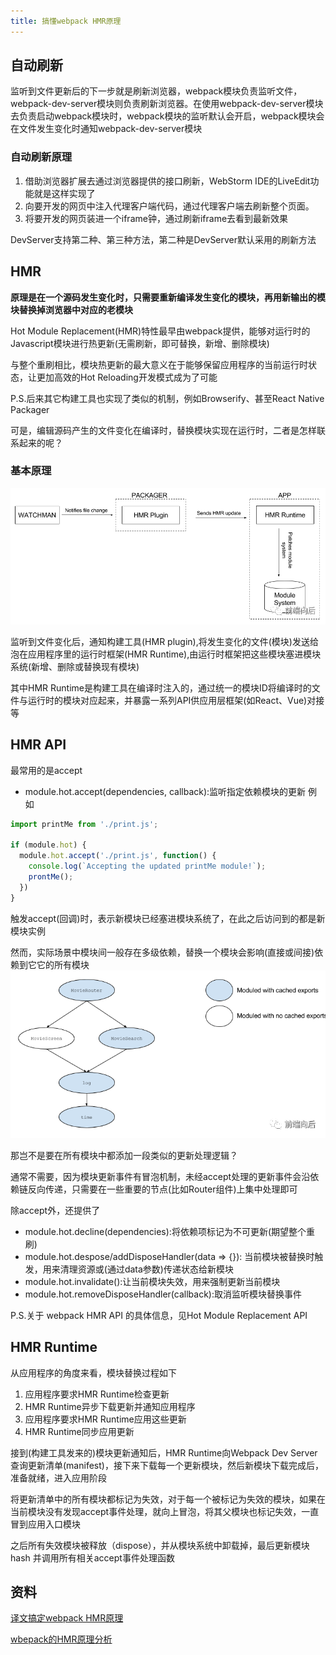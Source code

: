 ```yaml
---
title: 搞懂webpack HMR原理
---
```


## 自动刷新

监听到文件更新后的下一步就是刷新浏览器，webpack模块负责监听文件，webpack-dev-server模块则负责刷新浏览器。在使用webpack-dev-server模块去负责启动webpack模块时，webpack模块的监听默认会开启，webpack模块会在文件发生变化时通知webpack-dev-server模块

### 自动刷新原理
1. 借助浏览器扩展去通过浏览器提供的接口刷新，WebStorm IDE的LiveEdit功能就是这样实现了
2. 向要开发的网页中注入代理客户端代码，通过代理客户端去刷新整个页面。
3. 将要开发的网页装进一个iframe钟，通过刷新iframe去看到最新效果

DevServer支持第二种、第三种方法，第二种是DevServer默认采用的刷新方法

## HMR
**原理是在一个源码发生变化时，只需要重新编译发生变化的模块，再用新输出的模块替换掉浏览器中对应的老模块**

Hot Module Replacement(HMR)特性最早由webpack提供，能够对运行时的Javascript模块进行热更新(无需刷新，即可替换，新增、删除模块)

与整个重刷相比，模块热更新的最大意义在于能够保留应用程序的当前运行时状态，让更加高效的Hot Reloading开发模式成为了可能

P.S.后来其它构建工具也实现了类似的机制，例如Browserify、甚至React Native Packager

可是，编辑源码产生的文件变化在编译时，替换模块实现在运行时，二者是怎样联系起来的呢？

### 基本原理

![webpack基本原理](./images/aHR0cHM6Ly9tbWJpei5xcGljLmNuL21tYml6X3BuZy9oTTVIdGt6Z0xZWVVOVlZocDlCNWtJWGtCUTR1VUg3QlJYcmlhakcwMmh4aENLTWljZXRWM1lvUE1wRkJmZTNxWTFQOGhoanc5Nm1wc21pYVVMYzNHNUpJdy82NDA.png)

监听到文件变化后，通知构建工具(HMR plugin),将发生变化的文件(模块)发送给泡在应用程序里的运行时框架(HMR Runtime),由运行时框架把这些模块塞进模块系统(新增、删除或替换现有模块)

其中HMR Runtime是构建工具在编译时注入的，通过统一的模块ID将编译时的文件与运行时的模块对应起来，并暴露一系列API供应用层框架(如React、Vue)对接等

## HMR API
最常用的是accept
- module.hot.accept(dependencies, callback):监听指定依赖模块的更新
例如
```javascript
import printMe from './print.js';

if (module.hot) {
  module.hot.accept('./print.js', function() {
    console.log(`Accepting the updated printMe module!`);
    prontMe();
  })
}
```
触发accept(回调)时，表示新模块已经塞进模块系统了，在此之后访问到的都是新模块实例

然而，实际场景中模块间一般存在多级依赖，替换一个模块会影响(直接或间接)依赖到它它的所有模块
![多级依赖](./images/aHR0cHM6Ly9tbWJpei5xcGljLmNuL21tYml6X3BuZy9oTTVIdGt6Z0xZWVVOVlZocDlCNWtJWGtCUTR1VUg3QmliazlpY25ST1lBUU9SN1F2SmljbWliTU5RcFZiQzBsaGljRDkxUmUzUzN0c0F1R2RGREtpYmVjV2VLdy82NDA.png)

那岂不是要在所有模块中都添加一段类似的更新处理逻辑？

通常不需要，因为模块更新事件有冒泡机制，未经accept处理的更新事件会沿依赖链反向传递，只需要在一些重要的节点(比如Router组件)上集中处理即可

除accept外，还提供了
- module.hot.decline(dependencies):将依赖项标记为不可更新(期望整个重刷)
- module.hot.despose/addDisposeHandler(data => {}): 当前模块被替换时触发，用来清理资源或(通过data参数)传递状态给新模块
- module.hot.invalidate():让当前模块失效，用来强制更新当前模块
- module.hot.removeDisposeHandler(callback):取消监听模块替换事件

P.S.关于 webpack HMR API 的具体信息，见Hot Module Replacement API

## HMR Runtime
从应用程序的角度来看，模块替换过程如下
1. 应用程序要求HMR Runtime检查更新
2. HMR Runtime异步下载更新并通知应用程序
3. 应用程序要求HMR Runtime应用这些更新
4. HMR Runtime同步应用更新

接到(构建工具发来的)模块更新通知后，HMR Runtime向Webpack Dev Server查询更新清单(manifest)，接下来下载每一个更新模块，然后新模块下载完成后，准备就绪，进入应用阶段

将更新清单中的所有模块都标记为失效，对于每一个被标记为失效的模块，如果在当前模块没有发现accept事件处理，就向上冒泡，将其父模块也标记失效，一直冒到应用入口模块

之后所有失效模块被释放（dispose），并从模块系统中卸载掉，最后更新模块 hash 并调用所有相关accept事件处理函数

## 资料
[译文搞定webpack HMR原理](https://blog.csdn.net/ayqy_jiajie/article/details/106654777)

[wbepack的HMR原理分析](https://www.jianshu.com/p/ff6450532e61)